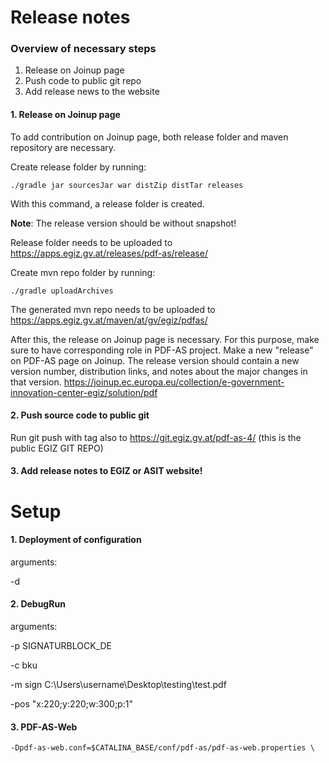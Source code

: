 # Release notes

### Overview of necessary steps
1. Release on Joinup page
2. Push code to public git repo
3. Add release news to the website

#### 1. Release on Joinup page
To add contribution on Joinup page, both release folder and maven repository are necessary.

Create release folder by running:

`./gradle jar sourcesJar war distZip distTar releases`

With this command, a release folder is created. 

**Note**: The release version should be without snapshot!

Release folder needs to be uploaded to https://apps.egiz.gv.at/releases/pdf-as/release/ 

Create mvn repo folder by running:

`./gradle uploadArchives`

The generated mvn repo needs to be uploaded to https://apps.egiz.gv.at/maven/at/gv/egiz/pdfas/

After this, the release on Joinup page is necessary. 
For this purpose, make sure to have corresponding role in PDF-AS project. 
Make a new "release" on PDF-AS page on Joinup. The release version should contain a new version number, distribution links, and notes about the major changes in that version.
https://joinup.ec.europa.eu/collection/e-government-innovation-center-egiz/solution/pdf 


#### 2. Push source code to public git

Run git push with tag also to  https://git.egiz.gv.at/pdf-as-4/ (this is the public EGIZ GIT REPO) 

#### 3. Add release notes to EGIZ or ASIT website! 

# Setup


#### 1. Deployment of configuration 

arguments: 

-d

#### 2. DebugRun 

arguments: 

-p SIGNATURBLOCK_DE 

-c bku 
  
-m sign C:\Users\username\Desktop\testing\test.pdf

-pos "x:220;y:220;w:300;p:1" 

#### 3. PDF-AS-Web 

`-Dpdf-as-web.conf=$CATALINA_BASE/conf/pdf-as/pdf-as-web.properties \` 





